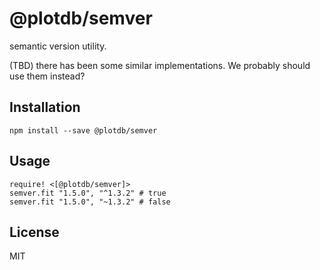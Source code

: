 # @plotdb/semver

semantic version utility.

(TBD) there has been some similar implementations. We probably should use them instead?


## Installation

    npm install --save @plotdb/semver


## Usage

    require! <[@plotdb/semver]>
    semver.fit "1.5.0", "^1.3.2" # true
    semver.fit "1.5.0", "~1.3.2" # false


## License

MIT

